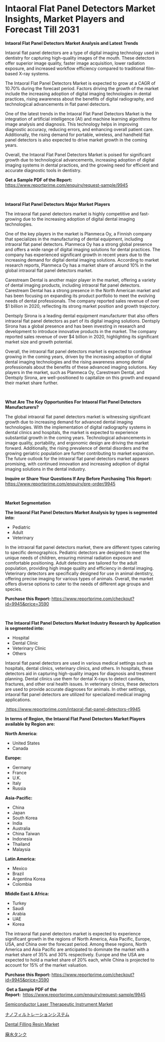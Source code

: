 <p><h1>Intaoral Flat Panel Detectors Market Insights, Market Players and Forecast Till 2031</h1></p><p><strong>Intaoral Flat Panel Detectors Market Analysis and Latest Trends</strong></p>
<p><p>Intaoral flat panel detectors are a type of digital imaging technology used in dentistry for capturing high-quality images of the mouth. These detectors offer superior image quality, faster image acquisition, lower radiation exposure, and increased workflow efficiency compared to traditional film-based X-ray systems.</p><p>The Intaoral Flat Panel Detectors Market is expected to grow at a CAGR of 10.70% during the forecast period. Factors driving the growth of the market include the increasing adoption of digital imaging technologies in dental practices, rising awareness about the benefits of digital radiography, and technological advancements in flat panel detectors.</p><p>One of the latest trends in the Intaoral Flat Panel Detectors Market is the integration of artificial intelligence (AI) and machine learning algorithms for image analysis and diagnosis. This technology helps in improving diagnostic accuracy, reducing errors, and enhancing overall patient care. Additionally, the rising demand for portable, wireless, and handheld flat panel detectors is also expected to drive market growth in the coming years.</p><p>Overall, the Intaoral Flat Panel Detectors Market is poised for significant growth due to technological advancements, increasing adoption of digital imaging systems in dental practices, and the growing need for efficient and accurate diagnostic tools in dentistry.</p></p>
<p><strong>Get a Sample PDF of the Report:&nbsp;</strong> <a href="https://www.reportprime.com/enquiry/request-sample/9945">https://www.reportprime.com/enquiry/request-sample/9945</a></p>
<p>&nbsp;</p>
<p><strong>Intaoral Flat Panel Detectors Major Market Players</strong></p>
<p><p>The intraoral flat panel detectors market is highly competitive and fast-growing due to the increasing adoption of digital dental imaging technologies. </p><p>One of the key players in the market is Planmeca Oy, a Finnish company that specializes in the manufacturing of dental equipment, including intraoral flat panel detectors. Planmeca Oy has a strong global presence and offers a wide range of digital imaging solutions for dental practices. The company has experienced significant growth in recent years due to the increasing demand for digital dental imaging solutions. According to market research reports, Planmeca Oy has a market share of around 10% in the global intraoral flat panel detectors market.</p><p>Carestream Dental is another major player in the market, offering a variety of dental imaging products, including intraoral flat panel detectors. Carestream Dental has a strong presence in the North American market and has been focusing on expanding its product portfolio to meet the evolving needs of dental professionals. The company reported sales revenue of over $1 billion in 2020, reflecting its strong market position and growth trajectory.</p><p>Dentsply Sirona is a leading dental equipment manufacturer that also offers intraoral flat panel detectors as part of its digital imaging solutions. Dentsply Sirona has a global presence and has been investing in research and development to introduce innovative products in the market. The company reported sales revenue of over $4 billion in 2020, highlighting its significant market size and growth potential.</p><p>Overall, the intraoral flat panel detectors market is expected to continue growing in the coming years, driven by the increasing adoption of digital dental imaging technologies and the rising awareness among dental professionals about the benefits of these advanced imaging solutions. Key players in the market, such as Planmeca Oy, Carestream Dental, and Dentsply Sirona, are well-positioned to capitalize on this growth and expand their market share further.</p></p>
<p>&nbsp;</p>
<p><strong>What Are The Key Opportunities For Intaoral Flat Panel Detectors Manufacturers?</strong></p>
<p><p>The global intraoral flat panel detectors market is witnessing significant growth due to increasing demand for advanced dental imaging technologies. With the implementation of digital radiography systems in dental clinics and hospitals, the market is expected to experience substantial growth in the coming years. Technological advancements in image quality, portability, and ergonomic design are driving the market forward. Additionally, the rising prevalence of dental disorders and the growing geriatric population are further contributing to market expansion. The future outlook for the intraoral flat panel detectors market appears promising, with continued innovation and increasing adoption of digital imaging solutions in the dental industry.</p></p>
<p><strong>Inquire or Share Your Questions If Any Before Purchasing This Report:</strong> <a href="https://www.reportprime.com/enquiry/pre-order/9945">https://www.reportprime.com/enquiry/pre-order/9945</a></p>
<p>&nbsp;</p>
<p><strong>Market Segmentation</strong></p>
<p><strong>The Intaoral Flat Panel Detectors Market Analysis by types is segmented into:</strong></p>
<p><ul><li>Pediatric</li><li>Adult</li><li>Veterinary</li></ul></p>
<p><p>In the intraoral flat panel detectors market, there are different types catering to specific demographics. Pediatric detectors are designed to meet the unique needs of children, ensuring minimal radiation exposure and comfortable positioning. Adult detectors are tailored for the adult population, providing high image quality and efficiency in dental imaging. Veterinary detectors are specifically designed for use in animal dentistry, offering precise imaging for various types of animals. Overall, the market offers diverse options to cater to the needs of different age groups and species.</p></p>
<p><strong>Purchase this Report:&nbsp;</strong><a href="https://www.reportprime.com/checkout?id=9945&price=3590">https://www.reportprime.com/checkout?id=9945&price=3590</a></p>
<p>&nbsp;</p>
<p><strong>The Intaoral Flat Panel Detectors Market Industry Research by Application is segmented into:</strong></p>
<p><ul><li>Hospital</li><li>Dental Clinic</li><li>Veterinary Clinic</li><li>Others</li></ul></p>
<p><p>Intaoral flat panel detectors are used in various medical settings such as hospitals, dental clinics, veterinary clinics, and others. In hospitals, these detectors aid in capturing high-quality images for diagnosis and treatment planning. Dental clinics use them for dental X-rays to detect cavities, fractures, and other oral health issues. In veterinary clinics, these detectors are used to provide accurate diagnoses for animals. In other settings, intaoral flat panel detectors are utilized for specialized medical imaging applications.</p></p>
<p><a href="https://www.reportprime.com/intaoral-flat-panel-detectors-r9945">&nbsp;https://www.reportprime.com/intaoral-flat-panel-detectors-r9945</a></p>
<p><strong>In terms of Region, the Intaoral Flat Panel Detectors Market Players available by Region are:</strong></p>
<p>
    <p> <strong> North America: </strong>
        <ul>
            <li>United States</li>
            <li>Canada</li>
        </ul>
        </p> 
    <p> <strong> Europe: </strong>
        <ul>
            <li>Germany</li>
            <li>France</li>
            <li>U.K.</li>
            <li>Italy</li>
            <li>Russia</li>
        </ul>
        </p> 
    <p> <strong> Asia-Pacific: </strong>
        <ul>
            <li>China</li>
            <li>Japan</li>
            <li>South Korea</li>
            <li>India</li>
            <li>Australia</li>
            <li>China Taiwan</li>
            <li>Indonesia</li>
            <li>Thailand</li>
            <li>Malaysia</li>
        </ul>
        </p> 
    <p> <strong> Latin America: </strong>
        <ul>
            <li>Mexico</li>
            <li>Brazil</li>
            <li>Argentina Korea</li>
            <li>Colombia</li>
        </ul>
        </p> 
    <p> <strong> Middle East & Africa: </strong>
        <ul>
            <li>Turkey</li>
            <li>Saudi</li>
            <li>Arabia</li>
            <li>UAE</li>
            <li>Korea</li>
        </ul>
    </p>
    </p>
<p><p>The intraoral flat panel detectors market is expected to experience significant growth in the regions of North America, Asia Pacific, Europe, USA, and China over the forecast period. Among these regions, North America and Asia Pacific are anticipated to dominate the market with a market share of 35% and 30% respectively. Europe and the USA are expected to hold a market share of 20% each, while China is projected to account for 15% of the market valuation.</p></p>
<p><strong>Purchase this Report: </strong><a href="https://www.reportprime.com/checkout?id=9945&price=3590">https://www.reportprime.com/checkout?id=9945&price=3590</a></p>
<p>&nbsp;<strong>Get a Sample PDF of the Report:&nbsp;&nbsp;</strong><a href="https://www.reportprime.com/enquiry/request-sample/9945">https://www.reportprime.com/enquiry/request-sample/9945</a></p>
<p><strong></strong></p>
<p><p><a href="https://github.com/ruddyyedelwadw/Market-Research-Report-List-2/blob/main/semiconductor-laser-therapeutic-instrument-market.md">Semiconductor Laser Therapeutic Instrument Market</a></p><p><a href="https://github.com/SimeonBode1/Market-Research-Report-List-1/blob/main/113948479062.md">ナノフィルトレーションシステム</a></p><p><a href="https://github.com/lorenzaSchmeler/Market-Research-Report-List-1/blob/main/dental-filling-resin-market.md">Dental Filling Resin Market</a></p><p><a href="https://github.com/leigh4852023/Market-Research-Report-List-1/blob/main/945917779061.md">廃水タンク</a></p></p>